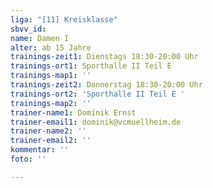 ```yaml
---
liga: "[11] Kreisklasse"
sbvv_id: 
name: Damen I
alter: ab 15 Jahre
trainings-zeit1: Dienstags 18:30-20:00 Uhr
trainings-ort1: Sporthalle II Teil E
trainings-map1: ''
trainings-zeit2: Donnerstag 18:30-20:00 Uhr
trainings-ort2: 'Sporthalle II Teil E '
trainings-map2: ''
trainer-name1: Dominik Ernst
trainer-email1: dominik@vcmuellheim.de
trainer-name2: ''
trainer-email2: ''
kommentar: ''
foto: ''

---
```

